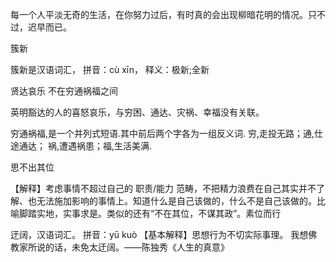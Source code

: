 
每一个人平淡无奇的生活，在你努力过后，有时真的会出现柳暗花明的情况。只不过，迟早而已。

簇新 

簇新是汉语词汇，
拼音：cù xīn，
释义：极新;全新


贤达哀乐 不在穷通祸福之间

英明豁达的人的喜怒哀乐，与穷困、通达、灾祸、幸福没有关联。

穷通祸福,是一个并列式短语.其中前后两个字各为一组反义词.
穷,走投无路；通,仕途通达；
祸,遭遇祸患；福,生活美满.


思不出其位

【解释】考虑事情不超过自己的 职责/能力 范畴，不把精力浪费在自己其实并不了解、也无法施加影响的事情上。知道什么是自己该做的，什么不是自己该做的。比喻脚踏实地，实事求是。类似的还有“不在其位，不谋其政”。素位而行



迂阔，汉语词汇。
拼音：yū kuò
【基本解释】思想行为不切实际事理。
我想佛教家所说的话，未免太迂阔。——陈独秀《人生的真意》